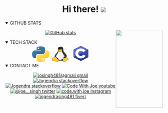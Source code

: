 <head><link rel="stylesheet" href="https://cdnjs.cloudflare.com/ajax/libs/font-awesome/4.7.0/css/font-awesome.min.css"></head>
<!-- <img src="/img/banner.jpg"> -->
<h1 align="center"> Hi there!  <img src="https://raw.githubusercontent.com/MartinHeinz/MartinHeinz/master/wave.gif" width="30px"></h1>
 

<details open>
<summary style="cursor: pointer;">GITHUB STATS</summary>
<div align=center>

[![GitHub stats](https://github-readme-stats.vercel.app/api?username=Joe-Sin7h&show_icons=true&theme=tokyonight&line_height=27)](https://github.com/Joe-Sin7h)
 <img src="https://64.media.tumblr.com/43c1972d9db3d346cfb28ec27abed385/tumblr_os8i9xDnKF1ru8sjvo1_250.gif" align='right' height="250px" width="150px"> 
<!--  -->
<!-- -->

<!--
Ichigo 
<img src="https://c.tenor.com/MV927m9Xw1UAAAAi/ichigo-kurusaki-hollow.gif" >
 Itachi
<img src="https://uploads.scratch.mit.edu/users/avatars/59579291.png" align="bottom">

Sasuke
<img src="https://c.tenor.com/Yu4CqdVSg7gAAAAj/sasuke-sword.gif" align='right'>
-->
</div>
</details>


 <details open>
<summary style="cursor: pointer;">TECH STACK</summary>
<div align=center>

<!-- <img src="./img/Javascript.svg"  height=50 width=55 title="Javascript"> -->
<img>
<img src="./img/Python.png"  height=50 width=55 title="Python">
<img>
<img src="./img/Linux.svg"  height=50 width=55 title="Linux">
<img>
<img src="./img/C.png"  height=55 width=60 title="VS Code">

</div>
</details>

<details open>
<summary style="cursor: pointer;">CONTACT ME</summary>
<div align=center>
 
[![josingh481@gmail gmail](https://img.shields.io/badge/Gmail-D14836?style=style=flat-square&logo=gmail&logoColor=white&color=lightblue)](mailto:josingh481@gmail.com)
[![Jogendra stackoverflow](https://img.shields.io/badge/-STACKOVERFLOW-D14836?style=style=flat-square&logo=stackoverflow&logoColor=white&color=orange)](https://stackoverflow.com/users/14537080/jogendra?tab=profile)
[![Jogendra stackoverflow](https://img.shields.io/badge/-LINKEDIN-D14836?style=style=flat-square&logo=linkedin&logoColor=white&color=blue)](https://www.linkedin.com/in/jogendra-singh-bangalore/)
[![Code With Joe youtube](https://img.shields.io/badge/-YOUTUBE-informational?style=style=flat-square&logo=youtube&logoColor=white&color=red)](https://www.youtube.com/channel/UCMBs4E6MY4qjEVJBywr7l5Q)
[![@joe__singh twitter](https://img.shields.io/badge/-TWITTER-informational?style=style=flat-square&logo=twitter&logoColor=white&color=blue)](https://twitter.com/joe__singh/)
[![code.with.joe instagram](https://img.shields.io/badge/-INSTAGRAM-informational?style=style=flat-square&logo=instagram&logoColor=white&color=grey)](https://instagram.com/codezeal/)
[![jogendrasing481 fiverr](https://img.shields.io/badge/-FIVERR-informational?style=style=flat-square&logo=fiverr&logoColor=white&color=brightgreen)](https://fiverr.com/jogendrasing481)

 

</div>
</details>
